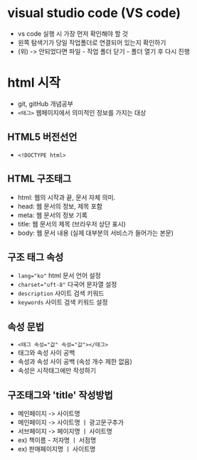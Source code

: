 # visual studio code (VS code) 
* vs code 실행 시 가장 먼저 확인해야 할 것
* 왼쪽 탐색기가 당일 작업폴더로 연결되어 있는지 확인하기
* (위) -> 안되었다면 파일 - 작업 폴더 닫기 - 폴더 열기 후 다시 진행
# html 시작
* git, gitHub 개념공부
* `<태그>` 웹페이지에서 의미적인 정보를 가지는 대상
## HTML5 버전선언
* `<!DOCTYPE html>`
## HTML 구조태그
* html: 웹의 시작과 끝, 문서 자체 의미.
* head: 웹 문서의 정보, 제목 포함
* meta: 웹 문서의 정보 기록
* title: 웹 문서의 제목 (브라우저 상단 표시)
* body: 웹 문서 내용 (실제 대부분의 서비스가 들어가는 본문)
## 구조 태그 속성
* `lang="ko"` html 문서 언어 설정
* `charset="uft-8"` 다국어 문자열 설정
* `description` 사이트 검색 키워드
* `keywords` 사이트 검색 키워드 설정
## 속성 문법
* `<태그 속성="값" 속성="값"></태그>`
* 태그와 속성 사이 공백
* 속성과 속성 사이 공백 (속성 개수 제한 없음)
* 속성은 시작태그에만 작성하기
## 구조태그와 'title' 작성방법
* 메인페이지 -> 사이트명
* 메인페이지 -> 사이트명 ㅣ 광고문구추가
* 서브페이지 -> 페이지명 ㅣ 사이트명
* ex) 책이름 - 저자명 ㅣ 서점명
* ex) 판매페이지명 ㅣ 사이트명